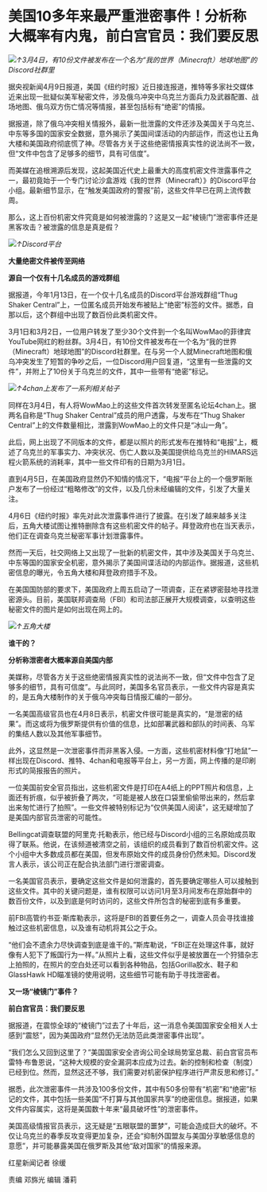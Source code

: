 # 美国10多年来最严重泄密事件！分析称大概率有内鬼，前白宫官员：我们要反思

![](https://inews.gtimg.com/om_bt/O5A6W4RHaQ7zdmrxUGgseOSjYCjQTy7uSqcoiXtwddpkYAA/1000)_↑3月4日，有10份文件被发布在一个名为“我的世界（Minecraft）地球地图”的Discord社群里_

据央视新闻4月9日报道，美国《纽约时报》近日接连报道，推特等多家社交媒体近来出现一批疑似美军秘密文件，涉及俄乌冲突中乌克兰方面兵力及武器配置、战场地图、俄乌双方伤亡情况等情报，甚至包括标有“绝密”的情报。

据报道，除了俄乌冲突相关情报外，最新一批泄露的文件还涉及美国关于乌克兰、中东等多国的国家安全数据，意外揭示了美国间谍活动的内部运作，而这也让五角大楼和美国政府彻底慌了神。尽管各方关于这些绝密情报真实性的说法尚不一致，但“文件中包含了足够多的细节，具有可信度”。

而美媒在追根溯源后发现，这起美国近代史上最重大的高度机密文件泄露事件之一，最初竟始于一个专门讨论沙盒游戏《我的世界（Minecraft）》的Discord平台小组。最新细节显示，在“触发美国政府的警报”前，这些文件早已在网上流传数周。

那么，这上百份机密文件究竟是如何被泄露的？这是又一起“棱镜门”泄密事件还是黑客攻击？被泄露的信息是真是假？

![](https://inews.gtimg.com/om_bt/OywXFKvBh-R9sYT92xuXHpqilGXodEosnUFGmCadIMNcMAA/1000)_↑Discord平台_

**大量绝密文件被传至网络**

**源自一个仅有十几名成员的游戏群组**

据报道，今年1月13日，在一个仅十几名成员的Discord平台游戏群组“Thug Shaker
Central”上，一位匿名成员开始发布被贴上“绝密”标签的文件。据悉，自那以后，这个群组中出现了数百份此类机密文件。

3月1日和3月2日，一位用户转发了至少30个文件到一个名叫WowMao的菲律宾YouTube网红的粉丝群。3月4日，有10份文件被发布在一个名为“我的世界（Minecraft）地球地图”的Discord社群里。在与另一个人就Minecraft地图和俄乌冲突发生了短暂的争吵之后，一位Discord用户回复道，“这里有一些泄露的文件”，并附上了10份关于乌克兰的文件，其中一些带有“绝密”标记。

![](https://inews.gtimg.com/om_bt/OYh_SjSmX3je6Eo-ozm_r-ZjygsZ6s4wMdXf3n8hvqaoMAA/1000)_↑4chan上发布了一系列相关帖子_

同样在3月4日，有人将WowMao上的这些文件首次转发至匿名论坛4chan上。据两名自称是“Thug Shaker
Central”成员的用户透露，与发布在“Thug Shaker Central”上的文件数量相比，泄露到WowMao上的文件只是“冰山一角”。

此后，网上出现了不同版本的文件，都是以照片的形式发布在推特和“电报”上，概述了乌克兰的军事实力、冲突状况、伤亡人数以及美国提供给乌克兰的HIMARS远程火箭系统的消耗率，其中一些文件印有的日期为3月1日。

直到4月5日，在美国政府显然仍不知情的情况下，“电报”平台上的一个俄罗斯账户发布了一份经过“粗略修改”的文件，以及几份未经编辑的文件，引发了大量关注。

4月6日《纽约时报》率先对此次泄露事件进行了披露。在引发了越来越多关注后，五角大楼试图让推特删除含有这些机密文件的帖子。拜登政府也在当天表示，他们正在调查乌克兰秘密军事计划泄露事件。

然而一天后，社交网络上又出现了一批新的机密文件，其中涉及美国关于乌克兰、中东等国的国家安全机密，意外揭示了美国间谍活动的内部运作。据报道，这些机密信息的曝光，令五角大楼和拜登政府措手不及。

在美国国防部的要求下，美国政府上周五启动了一项调查，正在紧锣密鼓地寻找泄密源头。目前，美国联邦调查局（FBI）和司法部正展开大规模调查，以查明这些秘密文件的图片是如何出现在网上的。

![](https://inews.gtimg.com/om_bt/OA291xnlVZPSSEyhEkNOycx2jS7H6F9rkwupNIjAobuiQAA/1000)_↑五角大楼_

**谁干的？**

**分析称泄密者大概率源自美国内部**

美媒称，尽管各方关于这些绝密情报真实性的说法尚不一致，但“文件中包含了足够多的细节，具有可信度”。与此同时，美国多名官员表示，一些文件内容是真实的，是五角大楼制作的关于俄乌冲突每日情报汇编的一部分。

一名美国高级官员也在4月8日表示，机密文件很可能是真实的，“是泄密的结果”。而这或将为俄罗斯提供有价值的信息，比如部署武器和部队的时间表、乌军的集结人数以及其他军事细节。

此外，这显然是一次泄密事件而非黑客入侵。一方面，这些机密材料像“打地鼠”一样出现在Discord、推特、4chan和电报等平台上，另一方面，网上传播的是印刷形式的简报报告的照片。

一位美国前安全官员指出，这些机密文件是打印在A4纸上的PPT照片和信息，上面还有折痕，似乎被折叠了两次，“可能是被人放在口袋里偷偷带出来的，然后拿出来匆忙进行了拍照”。一些文件被特别标记为“仅供美国人阅读”，这无疑增加了是美国内部官员泄密的可能性。

Bellingcat调查联盟的阿里克·托勒表示，他已经与Discord小组的三名原始成员取得了联系。他说，在该频道被清空之前，该组织的成员看到了数百份机密文件。这个小组中大多数成员都在美国，但发布原始文件的成员身份仍然未知。Discord发言人表示，该公司正在配合执法部门进行泄密调查。

一名美国官员表示，要确定这些文件是如何泄露的，首先要确定哪些人可以接触到这些文件。其中的关键问题是，谁有权限可以访问1月至3月间发布在原始群中的数百份文件，以及到底是何时访问的，这些文件所包含的秘密到底有多重要。

前FBI高管约书亚·斯库勒表示，这将是FBI的首要任务之一，调查人员会寻找谁接触过这些机密信息，以及谁有动机将其公之于众。

“他们会不遗余力尽快调查到底是谁干的。”斯库勒说，“FBI正在处理这件事，就好像有人犯下了叛国行为一样。”从照片上看，这些文件似乎是被放置在一个狩猎杂志上拍照的，在照片的空白处还可以看到各种物品，包括Gorilla胶水、鞋子和GlassHawk
HD瞄准镜的使用说明，这些细节可能有助于寻找泄密者。

**又一场“棱镜门”事件？**

**前白宫官员：我们要反思**

据报道，在震惊全球的“棱镜门”过去了十年后，这一消息令美国国家安全相关人士感到“震怒”，因为美国政府“显然仍无法防范此类泄密事件出现”。

“我们怎么又回到这里了？”美国国家安全咨询公司全球局势室总裁、前白宫官员布雷特·布鲁恩说，“这种大规模的安全漏洞本应成为过去。新的控制和检查（制度）已经到位。然而，显然这还不够，我们需要对机密保护程序进行严肃反思和修订。”

据悉，此次泄密事件一共涉及100多份文件，其中有50多份带有“机密”和“绝密”标记的文件，其中包括一些美国“不打算与其他国家共享”的绝密信息。据报道，如果文件内容属实，这将是美国数十年来“最具破坏性”的泄密事件。

美国高级情报官员表示，这无疑是“五眼联盟的噩梦”，可能会造成巨大的破坏。不仅让乌克兰的春季反攻变得更加复杂，还会“抑制外国盟友与美国分享敏感信息的意愿”，并可能暴露美国在俄罗斯及其他“敌对国家”的情报来源。

红星新闻记者 徐缓

责编 邓旆光 编辑 潘莉

